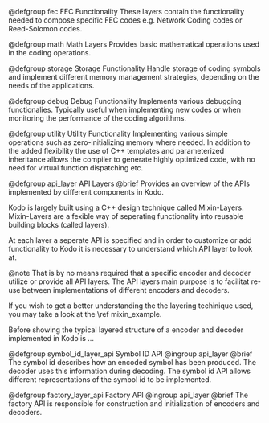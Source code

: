 
@defgroup fec FEC Functionality
These layers contain the functionality needed to compose specific FEC codes
e.g. Network Coding codes or Reed-Solomon codes.

@defgroup math Math Layers
Provides basic mathematical operations used in the coding operations.

@defgroup storage Storage Functionality
Handle storage of coding symbols and implement different memory management
strategies, depending on the needs of the applications.

@defgroup debug Debug Functionality
Implements various debugging functionalies. Typically useful when implementing
new codes or when monitoring the performance of the coding algorithms.

@defgroup utility Utility Functionality
Implementing various simple operations such as zero-initializing memory
where needed. In addition to the added flexibility the use of C++ templates
and parameterized inheritance allows the compiler to generate highly optimized
code, with no need for virtual function dispatching etc.

@defgroup api_layer API Layers
@brief Provides an overview of the APIs implemented by different components
in Kodo.

Kodo is largely built using a C++ design technique called Mixin-Layers.
Mixin-Layers are a fexible way of seperating functionality into reusable
building blocks (called layers).

At each layer a seperate API is specified and in order to customize or add
functionality to Kodo it is necessary to understand which API layer to look
at.

@note That is by no means required that a specific encoder and decoder utilize
or provide all API layers. The API layers main purpose is to facilitat re-use
between implementations of different encoders and decoders.

If you wish to get a better understanding the the layering techinique used, you
may take a look at the \ref mixin_example.


Before showing the typical layered structure of a encoder and decoder
implemented in Kodo is ...


@defgroup symbol_id_layer_api Symbol ID API
@ingroup api_layer
@brief The symbol id describes how an encoded symbol has been produced. The
decoder uses this information during decoding. The symbol id API allows
different representations of the symbol id to be implemented.


@defgroup factory_layer_api Factory API
@ingroup api_layer
@brief The factory API is responsible for construction and initialization of
encoders and decoders.


